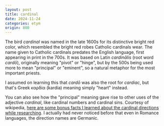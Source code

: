 ```yaml
---
layout: post
title: cardinal
date: 2024-11-24
categories: etym
origin: 800
---
```

The bird *cardinal* was named in the late 1600s for its distinctive bright red color, which resembled the bright red robes Catholic cardinals wear. The name given to Catholic cardinals predates the English language, first appearing in print in the 700s. It was based on Latin *cardinālis* (root word *cardō*), originally meaning "pivot" or "hinge", but by the 500s being used more to mean "principal" or "eminent", so a natural metaphor for the most important priests.

I assumed on learning this that *cardō* was also the root for *cardiac*, but that's Greek καρδία (kardía) meaning simply "heart" instead.

You can also see how the "principal" meaning gave rise to other uses of the adjective *cardinal*, like cardinal numbers and cardinal sins. Courtesy of wikipedia, [here are some bonus facts I learned about the cardinal directions while researching](https://en.wikipedia.org/wiki/Cardinal_direction#Germanic_origin_of_names). I actually had never noticed before that even in Romance languages, the direction names are Germanic.

